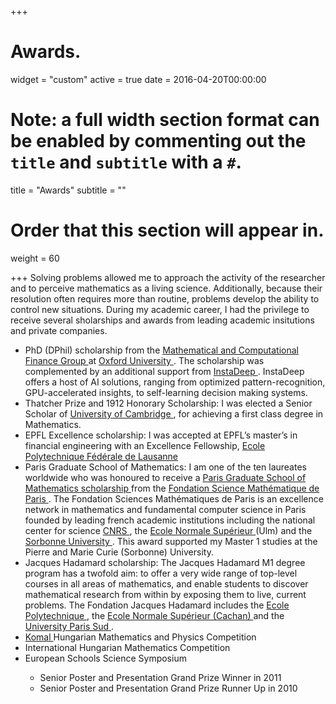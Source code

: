 +++
# Awards.

widget = "custom"
active = true
date = 2016-04-20T00:00:00

# Note: a full width section format can be enabled by commenting out the `title` and `subtitle` with a `#`.
title = "Awards"
subtitle = ""

# Order that this section will appear in.
weight = 60

+++
Solving problems allowed me to approach the activity of the researcher and to perceive mathematics as a living
science. Additionally, because their resolution often requires more than routine, problems develop the ability to
control new situations. During my academic career, I had the privilege to receive several sholarships and awards from leading academic insitutions and private companies.  
<ul>
<li> PhD (DPhil) scholarship from the <a href = "https://www.maths.ox.ac.uk/groups/mathematical-finance"> Mathematical and Computational Finance Group </a> at <a href = "http://www.ox.ac.uk/"> Oxford University </a>. The scholarship was complemented by an additional support from <a href = "https://www.instadeep.com/"> InstaDeep </a>. InstaDeep offers a host of AI solutions, ranging from optimized pattern-recognition, GPU-accelerated insights, to self-learning decision making systems.</li>
  
<li> Thatcher Prize and 1912 Honorary Scholarship: I was elected a Senior Scholar of <a href = "https://www.fitz.cam.ac.uk/> Fitzwilliam College  </a>, <a href="https://www.cam.ac.uk/"> University of Cambridge </a>,  for achieving a first class degree in Mathematics. </li>
  
<li> EPFL Excellence scholarship: I was accepted at EPFL’s master’s in financial engineering with an Excellence Fellowship, <a href ="https://www.epfl.ch/"> Ecole Polytechnique Fédérale de Lausanne </a> </li>

<li> Paris Graduate School of Mathematics: I am one of the ten laureates worldwide who was honoured to receive a <a href = "https://www.sciencesmaths-paris.fr/en/pgsm-249.htm"> Paris Graduate School of Mathematics scholarship </a> from the <a href = "https://www.sciencesmaths-paris.fr/en/"> Fondation Science Mathématique de Paris </a>. The Fondation Sciences Mathématiques de Paris is an excellence network in mathematics and fundamental computer science in Paris founded by leading french academic institutions including  the national center for science <a href = "http://www.cnrs.fr/"> CNRS </a>, the <a href = "http://www.ens.fr/"> Ecole Normale Supérieur </a> (Ulm) and the <a href = "https://www.sorbonne-universite.fr/"> Sorbonne University </a>. This award supported my Master 1 studies at the Pierre and Marie Curie (Sorbonne) University. </li>

<li> Jacques Hadamard scholarship: The Jacques Hadamard M1 degree program has a twofold aim: to offer a very wide range of top-level courses in all areas of mathematics, and enable students to discover mathematical research from within by exposing them to live, current problems.
The Fondation Jacques Hadamard includes the <a href ="https://www.polytechnique.edu/"> Ecole Polytechnique </a>, the <a href = "http://ens-paris-saclay.fr/"> Ecole Normale Supérieur (Cachan) </a> and the <a href ="http://www.u-psud.fr/fr/index.html"> University Paris Sud </a>.</li>

<li> <a href ="https://www.komal.hu/home.h.shtml"> Komal </a> Hungarian Mathematics and Physics Competition </li>

<li> International Hungarian Mathematics Competition </li>

<li> European Schools Science Symposium </li>
  <ul> 
  <li> Senior Poster and Presentation Grand Prize Winner in 2011 </li>
  <li> Senior Poster and Presentation Grand Prize Runner Up in 2010 </li>
</ul>
